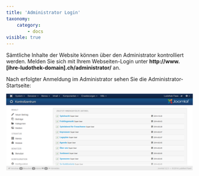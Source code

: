 ```yaml
---
title: 'Administrator Login'
taxonomy:
    category:
        - docs
visible: true
---
```


Sämtliche Inhalte der Website können über den Administrator kontrolliert werden. Melden Sie sich mit Ihrem Webseiten-Login unter **http://www.[ihre-ludothek-domain].ch/administrator/** an.

Nach erfolgter Anmeldung im Administrator sehen Sie die Administrator-Startseite:

![webseite_administrator_dashboard](../../images/webseite_administrator_dashboard.png)
